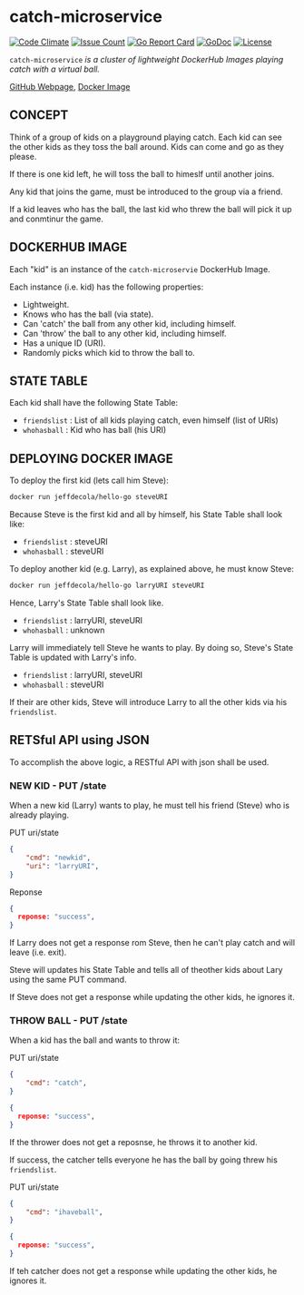 # catch-microservice

[![Code Climate](https://codeclimate.com/github/JeffDeCola/catch-microservice/badges/gpa.svg)](https://codeclimate.com/github/JeffDeCola/catch-microservice)
[![Issue Count](https://codeclimate.com/github/JeffDeCola/catch-microservice/badges/issue_count.svg)](https://codeclimate.com/github/JeffDeCola/catch-microservice/issues)
[![Go Report Card](https://goreportcard.com/badge/jeffdecola/catch-microservice)](https://goreportcard.com/report/jeffdecola/catch-microservice)
[![GoDoc](https://godoc.org/github.com/JeffDeCola/catch-microservice?status.svg)](https://godoc.org/github.com/JeffDeCola/catch-microservice)
[![License](http://img.shields.io/:license-mit-blue.svg)](http://jeffdecola.mit-license.org)

`catch-microservice` _is a cluster of lightweight DockerHub Images playing catch with a virtual ball._

[GitHub Webpage](https://jeffdecola.github.io/catch-microservice/),
[Docker Image](https://hub.docker.com/r/jeffdecola/catch-microservice)

## CONCEPT

Think of a group of kids on a playground playing catch.
Each kid can see the other kids as they toss the ball around.
Kids can come and go as they please.

If there is one kid left, he will toss the ball to himeslf until
another joins.

Any kid that joins the game, must be introduced to the group via
a friend.

If a kid leaves who has the ball, the last kid who threw the ball
will pick it up and conmtinur the game.

## DOCKERHUB IMAGE

Each "kid" is an instance of the `catch-microservie` DockerHub Image.

Each instance (i.e. kid) has the following properties:

* Lightweight.
* Knows who has the ball (via state).
* Can 'catch' the ball from any other kid, including himself.
* Can 'throw' the ball to any other kid, including himself.
* Has a unique ID (URI).
* Randomly picks which kid to throw the ball to.

## STATE TABLE

Each kid shall have the following State Table:

* `friendslist` : List of all kids playing catch, even himself (list of URIs)
* `whohasball` : Kid who has ball (his URI)

## DEPLOYING DOCKER IMAGE

To deploy the first kid (lets call him Steve):

```bash
docker run jeffdecola/hello-go steveURI
```

Because Steve is the first kid and all by himself, his State Table shall look like:

* `friendslist` : steveURI
* `whohasball` : steveURI

To deploy another kid (e.g. Larry), as explained above, he must know Steve:

```bash
docker run jeffdecola/hello-go larryURI steveURI
```

Hence, Larry's State Table shall look like.

* `friendslist` : larryURI, steveURI
* `whohasball` : unknown

Larry will immediately tell Steve he wants to play.
By doing so, Steve's State Table is updated with Larry's info.

* `friendslist` : larryURI, steveURI
* `whohasball` : steveURI

If their are other kids, Steve will introduce Larry to all the other kids via his `friendslist`.

## RETSful API using JSON

To accomplish the above logic, a RESTful API with json shall be used.

### NEW KID - PUT /state

When a new kid (Larry) wants to play, he must tell his friend (Steve) who is already playing.

PUT uri/state

```json
{
    "cmd": "newkid",
    "uri": "larryURI",
}
```

Reponse

```json
{
  reponse: "success",
}
```

If Larry does not get a response rom Steve, then he can't play catch and will leave (i.e. exit).

Steve will updates his State Table and tells all of theother kids about
Lary using the same PUT command.

If Steve does not get a response while updating the other kids, he ignores it.

### THROW BALL - PUT /state

When a kid has the ball and wants to throw it:

PUT uri/state

```json
{
    "cmd": "catch",
}
```

```json
{
  reponse: "success",
}
```

If the thrower does not get a reposnse, he throws it to another kid.

If success, the catcher tells everyone he has the ball by going threw his
`friendslist`.

PUT uri/state

```json
{
    "cmd": "ihaveball",
}
```

```json
{
  reponse: "success",
}
```

If teh catcher does not get a response while updating the other kids,
he ignores it.
